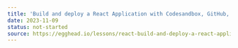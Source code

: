 ```yaml
---
title: 'Build and deploy a React Application with Codesandbox, GitHub, and Netlify'
date: 2023-11-09
status: not-started
source: https://egghead.io/lessons/react-build-and-deploy-a-react-application-with-codesandbox-github-and-netlify
---
```


